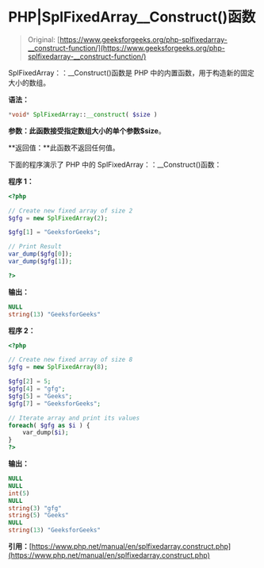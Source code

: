 # PHP|SplFixedArray__Construct()函数

> Original: [https://www.geeksforgeeks.org/php-splfixedarray-__construct-function/](https://www.geeksforgeeks.org/php-splfixedarray-__construct-function/)

SplFixedArray：：__Construct()函数是 PHP 中的内置函数，用于构造新的固定大小的数组。

**语法：**

```php
*void* SplFixedArray::__construct( $size )
```

**参数：**此函数接受指定数组大小的单个参数**$size**。

**返回值：**此函数不返回任何值。

下面的程序演示了 PHP 中的 SplFixedArray：：__Construct()函数：

**程序 1：**

```php
<?php

// Create new fixed array of size 2
$gfg = new SplFixedArray(2);

$gfg[1] = "GeeksforGeeks";

// Print Result 
var_dump($gfg[0]);
var_dump($gfg[1]);

?>
```

**输出：**

```php
NULL
string(13) "GeeksforGeeks"

```

**程序 2：**

```php
<?php

// Create new fixed array of size 8
$gfg = new SplFixedArray(8);

$gfg[2] = 5;
$gfg[4] = "gfg";
$gfg[5] = "Geeks";
$gfg[7] = "GeeksforGeeks";

// Iterate array and print its values
foreach( $gfg as $i ) {
    var_dump($i);
}
?>
```

**输出：**

```php
NULL
NULL
int(5)
NULL
string(3) "gfg"
string(5) "Geeks"
NULL
string(13) "GeeksforGeeks"

```

**引用：**[https://www.php.net/manual/en/splfixedarray.construct.php](https://www.php.net/manual/en/splfixedarray.construct.php)